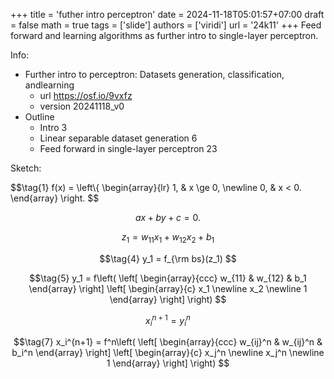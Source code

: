 +++
title = 'futher intro perceptron'
date = 2024-11-18T05:01:57+07:00
draft = false
math = true
tags = ['slide']
authors = ['viridi']
url = '24k11'
+++
Feed forward and learning algorithms as further intro to single-layer perceptron.

<!--more-->

Info:

+ Further intro to perceptron: Datasets generation, classification, andlearning
  - url https://osf.io/9vxfz
  - version 20241118_v0
+ Outline
  - Intro 3
  - Linear separable dataset generation 6
  - Feed forward in single-layer perceptron 23

Sketch:

$$\tag{1}
f(x) = \left\\{
\begin{array}{lr}
1, & x \ge 0, \newline
0, & x < 0.
\end{array}
\right.
$$

$$\tag{2}
ax + by + c = 0.
$$

$$\tag{3}
z_1 = w_{11} x_1 + w_{12} x_2 + b_1
$$

$$\tag{4}
y_1 = f_{\rm bs}(z_1)
$$

$$\tag{5}
y_1 = f\left(
\left[
\begin{array}{ccc}
w_{11} & w_{12} & b_1
\end{array}
\right]
\left[
\begin{array}{c}
x_1 \newline
x_2 \newline
1
\end{array}
\right]
\right)
$$

$$\tag{6}
x^{n+1}_i = y^{n}_i
$$

$$\tag{7}
x_i^{n+1} = f^n\left(
\left[
\begin{array}{ccc}
w_{ij}^n & w_{ij}^n & b_i^n
\end{array}
\right]
\left[
\begin{array}{c}
x_j^n \newline
x_j^n \newline
1
\end{array}
\right]
\right)
$$
